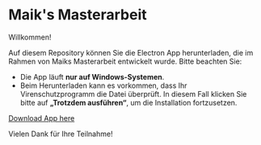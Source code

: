 # Maik's Masterarbeit
Willkommen!

Auf diesem Repository können Sie die Electron App herunterladen, die im Rahmen von Maiks Masterarbeit entwickelt wurde. Bitte beachten Sie:

- Die App läuft **nur auf Windows-Systemen**.  
- Beim Herunterladen kann es vorkommen, dass Ihr Virenschutzprogramm die Datei überprüft. In diesem Fall klicken Sie bitte auf **„Trotzdem ausführen“**, um die Installation fortzusetzen.

[Download App here](https://github.com/Merletr/Maiks-Masterarbeit/releases/download/v.1.0.0/my-electron-app-win32-x64-1.0.0.zip)

Vielen Dank für Ihre Teilnahme!
